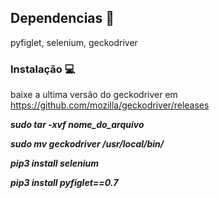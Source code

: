 ## Dependencias :hammer:
pyfiglet, selenium, geckodriver
### Instalação :computer:
baixe a ultima versão do geckodriver em https://github.com/mozilla/geckodriver/releases

***sudo tar -xvf nome_do_arquivo***

***sudo mv geckodriver /usr/local/bin/***

***pip3 install selenium***

***pip3 install pyfiglet==0.7***
